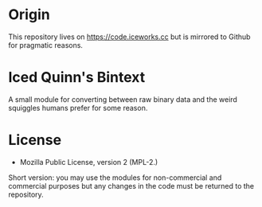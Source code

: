 # Origin
This repository lives on https://code.iceworks.cc but is mirrored to Github for pragmatic reasons.

# Iced Quinn's Bintext
A small module for converting between raw binary data and the weird squiggles humans prefer for some reason.

# License

- Mozilla Public License, version 2 (MPL-2.)

Short version: you may use the modules for non-commercial and commercial
purposes but any changes in the code must be returned to the repository.

